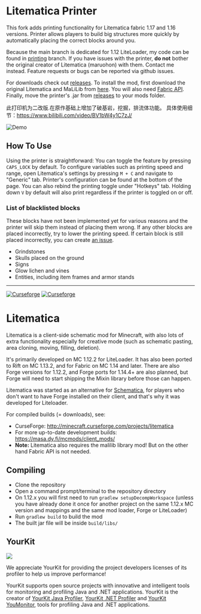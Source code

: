 Litematica Printer
==================
This fork adds printing functionality for Litematica fabric 1.17 and 1.16 versions. Printer allows players to build
big structures more quickly by automatically placing the correct blocks around you.

Because the main branch is dedicated for 1.12 LiteLoader, my code can be found in
[printing](https://github.com/aleksilassila/litematica-printing/tree/printing) branch. If you have issues with the printer, 
**do not** bother the original creator of Litematica (maruohon) with them. Contact me instead. Feature requests or bugs
can be reported via github issues.

For downloads check out [releases](https://github.com/aleksilassila/litematica-printing/releases/latest).
To install the mod, first download the original Litematica and MaLiLib from [here](https://www.curseforge.com/minecraft/mc-mods/litematica).
You will also need [Fabric API](https://www.curseforge.com/minecraft/mc-mods/fabric-api/).
Finally, move the printer's .jar from [releases](https://github.com/aleksilassila/litematica-printing/releases/latest) to your mods folder.

此打印机为二改版.在原作基础上增加了破基岩，挖掘，排流体功能。
具体使用细节：https://www.bilibili.com/video/BV1bW4y1C7zJ/

![Demo](printer_demo.gif)

How To Use
----------
Using the printer is straightforward: You can toggle the feature by pressing `CAPS_LOCK` by default. To configure variables such as
printing speed and range, open Litematica's settings by pressing `M + C` and navigate to "Generic" tab. Printer's configuration can be
found at the bottom of the page. You can also rebind the printing toggle under "Hotkeys" tab. Holding down `V` by default will also
print regardless if the printer is toggled on or off.

### List of blacklisted blocks
These blocks have not been implemented yet for various reasons and the printer will skip them instead of placing them wrong. If any
other blocks are placed incorrectly, try to lower the printing speed. If certain block is still placed incorrectly, you can create
[an issue](https://github.com/aleksilassila/litematica-printer/issues).
 - Grindstones
 - Skulls placed on the ground
 - Signs
 - Glow lichen and vines
 - Entities, including item frames and armor stands

----------

[![Curseforge](http://cf.way2muchnoise.eu/full_litematica_downloads.svg)](https://minecraft.curseforge.com/projects/litematica) [![Curseforge](http://cf.way2muchnoise.eu/versions/For%20MC_litematica_all.svg)](https://minecraft.curseforge.com/projects/litematica)

# Litematica
Litematica is a client-side schematic mod for Minecraft, with also lots of extra functionality
especially for creative mode (such as schematic pasting, area cloning, moving, filling, deletion).

It's primarily developed on MC 1.12.2 for LiteLoader. It has also been ported to Rift on MC 1.13.2,
and for Fabric on MC 1.14 and later. There are also Forge versions for 1.12.2, and Forge ports for 1.14.4+
are also planned, but Forge will need to start shipping the Mixin library before those can happen.

Litematica was started as an alternative for [Schematica](https://minecraft.curseforge.com/projects/schematica),
for players who don't want to have Forge installed on their client, and that's why it was developed for Liteloader.

For compiled builds (= downloads), see:
* CurseForge: http://minecraft.curseforge.com/projects/litematica
* For more up-to-date development builds: https://masa.dy.fi/mcmods/client_mods/
* **Note:** Litematica also requires the malilib library mod! But on the other hand Fabric API is not needed.

## Compiling
* Clone the repository
* Open a command prompt/terminal to the repository directory
* On 1.12.x you will first need to run `gradlew setupDecompWorkspace`
  (unless you have already done it once for another project on the same 1.12.x MC version
  and mappings and the same mod loader, Forge or LiteLoader)
* Run `gradlew build` to build the mod
* The built jar file will be inside `build/libs/`

## YourKit
![](https://www.yourkit.com/images/yklogo.png)

We appreciate YourKit for providing the project developers licenses of its profiler to help us improve performance! 

YourKit supports open source projects with innovative and intelligent tools
for monitoring and profiling Java and .NET applications.
YourKit is the creator of [YourKit Java Profiler](https://www.yourkit.com/java/profiler/),
[YourKit .NET Profiler](https://www.yourkit.com/.net/profiler/) and
[YourKit YouMonitor](https://www.yourkit.com/youmonitor), tools for profiling Java and .NET applications.

